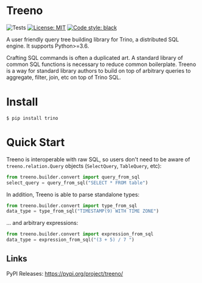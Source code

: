 # Treeno

![Tests](https://github.com/OneRaynyDay/treeno/actions/workflows/python-tests.yml/badge.svg)
[![License: MIT](https://img.shields.io/badge/License-MIT-yellow.svg)](https://opensource.org/licenses/MIT)
<a href="https://github.com/psf/black"><img alt="Code style: black" src="https://img.shields.io/badge/code%20style-black-000000.svg"></a>


A user friendly query tree building library for Trino, a distributed SQL engine.
It supports Python>=3.6.

Crafting SQL commands is often a duplicated art.
A standard library of common SQL functions is necessary to reduce common boilerplate.
Treeno is a way for standard library authors to build on top of arbitrary queries to
aggregate, filter, join, etc on top of Trino SQL.

# Install

```
$ pip install trino
```

# Quick Start

Treeno is interoperable with raw SQL, so users don't need to be aware of `treeno.relation.Query` objects (`SelectQuery`, `TableQuery`, etc):

```python
from treeno.builder.convert import query_from_sql
select_query = query_from_sql("SELECT * FROM table")
```

In addition, Treeno is able to parse standalone types:

```python
from treeno.builder.convert import type_from_sql
data_type = type_from_sql("TIMESTAMP(9) WITH TIME ZONE")
```

... and arbitrary expressions:

```python
from treeno.builder.convert import expression_from_sql
data_type = expression_from_sql("(3 + 5) / 7 ")
```

## Links

PyPI Releases: https://pypi.org/project/treeno/
